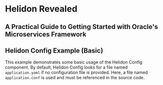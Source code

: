 # Helidon Revealed
## A Practical Guide to Getting Started with Oracle's Microservices Framework
## Helidon Config Example (Basic)

This example demonstrates some basic usage of the Helidon Config component.
By default, Helidon Config looks for a file named `application.yaml` if no configuration file is provided.
Here, a file named `application.conf` is used and must be referenced in the source code.
